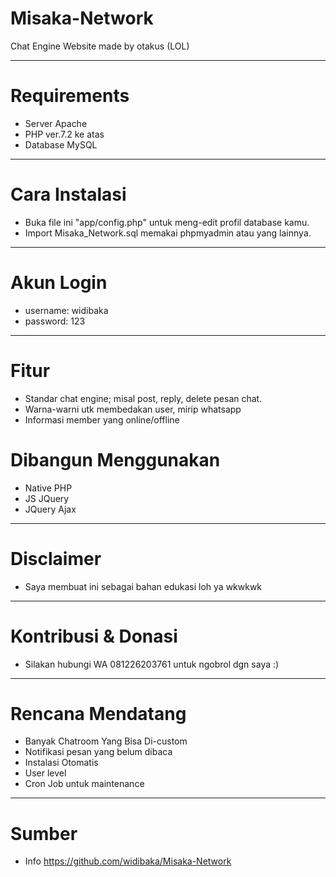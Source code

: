 # Misaka-Network
Chat Engine Website made by otakus (LOL)
************
# Requirements
- Server Apache
- PHP ver.7.2 ke atas
- Database MySQL
************
# Cara Instalasi
- Buka file ini "app/config.php" untuk meng-edit profil database kamu.
- Import Misaka_Network.sql memakai phpmyadmin atau yang lainnya.
************
# Akun Login
- username: widibaka
- password: 123
************
# Fitur
- Standar chat engine; misal post, reply, delete pesan chat.
- Warna-warni utk membedakan user, mirip whatsapp
- Informasi member yang online/offline
# Dibangun Menggunakan
* Native PHP
* JS JQuery
* JQuery Ajax
************
# Disclaimer
- Saya membuat ini sebagai bahan edukasi loh ya wkwkwk
************
# Kontribusi & Donasi
- Silakan hubungi WA 081226203761 untuk ngobrol dgn saya :)
************
# Rencana Mendatang
- Banyak Chatroom Yang Bisa Di-custom
- Notifikasi pesan yang belum dibaca
- Instalasi Otomatis
- User level
- Cron Job untuk maintenance
************
# Sumber
-  Info <https://github.com/widibaka/Misaka-Network>
